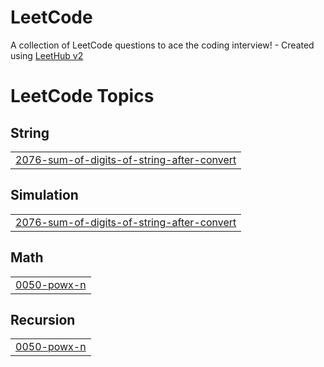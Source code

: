 # LeetCode
A collection of LeetCode questions to ace the coding interview! - Created using [LeetHub v2](https://github.com/arunbhardwaj/LeetHub-2.0)

<!---LeetCode Topics Start-->
# LeetCode Topics
## String
|  |
| ------- |
| [2076-sum-of-digits-of-string-after-convert](https://github.com/priyankab082/LeetCode/tree/master/2076-sum-of-digits-of-string-after-convert) |
## Simulation
|  |
| ------- |
| [2076-sum-of-digits-of-string-after-convert](https://github.com/priyankab082/LeetCode/tree/master/2076-sum-of-digits-of-string-after-convert) |
## Math
|  |
| ------- |
| [0050-powx-n](https://github.com/priyankab082/LeetCode/tree/master/0050-powx-n) |
## Recursion
|  |
| ------- |
| [0050-powx-n](https://github.com/priyankab082/LeetCode/tree/master/0050-powx-n) |
<!---LeetCode Topics End-->